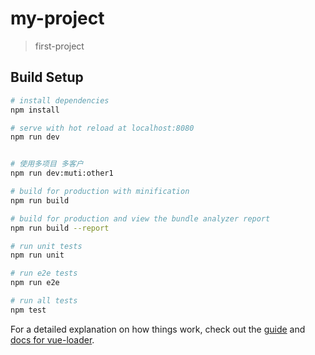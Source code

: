 # my-project

> first-project

## Build Setup

``` bash
# install dependencies
npm install

# serve with hot reload at localhost:8080
npm run dev


# 使用多项目 多客户
npm run dev:muti:other1

# build for production with minification
npm run build

# build for production and view the bundle analyzer report
npm run build --report

# run unit tests
npm run unit

# run e2e tests
npm run e2e

# run all tests
npm test
```

For a detailed explanation on how things work, check out the [guide](http://vuejs-templates.github.io/webpack/) and [docs for vue-loader](http://vuejs.github.io/vue-loader).
